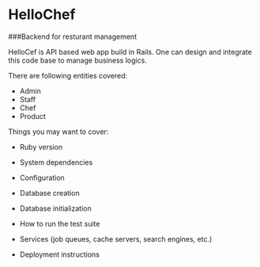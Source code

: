 # HelloChef
###Backend for resturant management

HelloCef is API based web app build in Rails. One can design and integrate this code base to manage business logics.

There are following entities covered:
- Admin
- Staff
- Chef
- Product

Things you may want to cover:

* Ruby version

* System dependencies

* Configuration

* Database creation

* Database initialization

* How to run the test suite

* Services (job queues, cache servers, search engines, etc.)

* Deployment instructions
